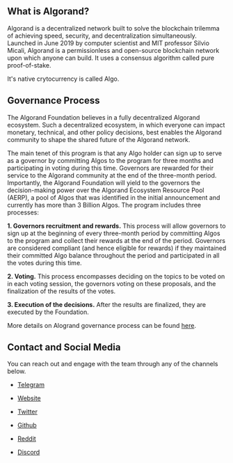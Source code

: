 ## What is Algorand?

Algorand is a decentralized network built to solve the blockchain trilemma of achieving speed, security, and decentralization simultaneously. Launched in June 2019 by computer scientist and MIT professor Silvio Micali, Algorand is a permissionless and open-source blockchain network upon which anyone can build. It uses a consensus algorithm called pure proof-of-stake.

It's native crytocurrency is called Algo.

## Governance Process

The Algorand Foundation believes in a fully decentralized Algorand ecosystem. Such a decentralized ecosystem, in which everyone can impact monetary, technical, and other policy decisions, best enables the Algorand community to shape the shared future of the Algorand network. 

The main tenet of this program is that any Algo holder can sign up to serve as a governor by committing Algos to the program for three months and participating in voting during this time. Governors are rewarded for their service to the Algorand community at the end of the three-month period. Importantly, the Algorand Foundation will yield to the governors the decision-making power over the Algorand Ecosystem Resource Pool (AERP), a pool of Algos that was identified in the initial announcement and currently has more than 3 Billion Algos. The program includes three processes:

**1. Governors recruitment and rewards.** This process will allow governors to sign up at the beginning of every three-month period by committing Algos to the program and collect their rewards at the end of the period. Governors are considered compliant (and hence eligible for rewards) if they maintained their committed Algo balance throughout the period and participated in all the votes during this time.

**2. Voting.** This process encompasses deciding on the topics to be voted on in each voting session, the governors voting on these proposals, and the finalization of the results of the votes.

**3. Execution of the decisions.** After the results are finalized, they are executed by the Foundation.

More details on Alogrand governance process can be found [here](https://algorand.foundation/the-algo/governance-detailed-exposition).

## Contact and Social Media

You can reach out and engage with the team through any of the channels below.

- [Telegram](https://t.me/algorand)

- [Website](https://www.algorand.com/)

- [Twitter](https://twitter.com/Algorand)

- [Github](https://github.com/algorand/)

- [Reddit](https://www.reddit.com/r/algorand/)

- [Discord](https://discord.com/invite/84AActu3at)
